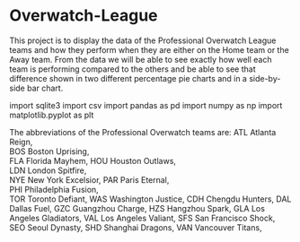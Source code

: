 # Overwatch-League

This project is to display the data of the Professional Overwatch League teams and how they perform when they are either on the Home team or the Away team. From the data we will be able to see exactly how well each team is performing compared to the others and be able to see that difference shown in two different percentage pie charts and in a side-by-side bar chart.

import sqlite3 
import csv
import pandas as pd
import numpy as np
import matplotlib.pyplot as plt

The abbreviations of the Professional Overwatch teams are:
ATL Atlanta Reign,	
BOS Boston Uprising,	
FLA Florida Mayhem,
HOU Houston Outlaws,	
LDN London Spitfire,	
NYE New York Excelsior,	
PAR Paris Eternal,	
PHI Philadelphia Fusion,	
TOR Toronto Defiant,
WAS Washington Justice,	
CDH Chengdu Hunters,
DAL Dallas Fuel,
GZC Guangzhou Charge,
HZS Hangzhou Spark,
GLA Los Angeles Gladiators,
VAL Los Angeles Valiant,
SFS San Francisco Shock,
SEO Seoul Dynasty,
SHD Shanghai Dragons,
VAN Vancouver Titans,
